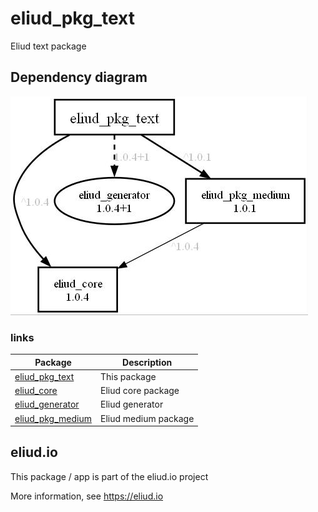 # eliud_pkg_text

Eliud text package

## Dependency diagram

![Dependency diagram](https://github.com/eliudio/eliud_pkg_text/raw/main/depends.jpg)

### links
|Package                                                                    |Description                                            |
|---------------------------------------------------------------------------|-------------------------------------------------------|
|[eliud_pkg_text](https://pub.dev/packages/eliud_pkg_text)                  | This package                                          |
|[eliud_core](https://pub.dev/packages/eliud_core)                          | Eliud core package                                    |
|[eliud_generator](https://pub.dev/packages/eliud_generator)                | Eliud generator                                       |
|[eliud_pkg_medium](https://pub.dev/packages/eliud_pkg_medium)              | Eliud medium package                                  |

## eliud.io

This package / app is part of the eliud.io project

More information, see https://eliud.io

